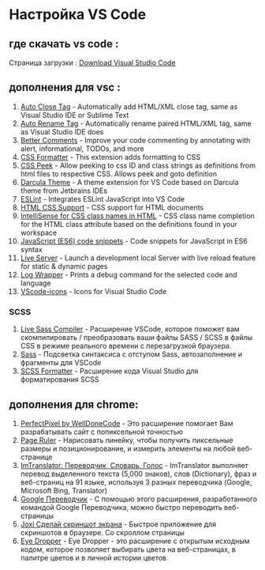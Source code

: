 # Настройка VS Code

## где скачать vs code :
Страница загрузки : [Download Visual Studio Code](https://code.visualstudio.com/download)

## дополнения для vsc :
1. [Auto Close Tag](https://marketplace.visualstudio.com/items?itemName=formulahendry.auto-close-tag) - 
Automatically add HTML/XML close tag, same as Visual Studio IDE or Sublime Text <br>
0. [Auto Rename Tag](https://marketplace.visualstudio.com/items?itemName=formulahendry.auto-rename-tag) - 
Automatically rename paired HTML/XML tag, same as Visual Studio IDE does <br>
0. [Better Comments](https://marketplace.visualstudio.com/items?itemName=aaron-bond.better-comments) -
Improve your code commenting by annotating with alert, informational, TODOs, and more <br>
0. [CSS Formatter](https://marketplace.visualstudio.com/items?itemName=aeschli.vscode-css-formatter) - 
This extension adds formatting to CSS <br>
0. [CSS Peek](https://marketplace.visualstudio.com/items?itemName=pranaygp.vscode-css-peek) - 
Allow peeking to css ID and class strings as definitions from html files to respective CSS. Allows peek and goto definition<br>
0. [Darcula Theme](https://marketplace.visualstudio.com/items?itemName=rokoroku.vscode-theme-darcula) - 
A theme extension for VS Code based on Darcula theme from Jetbrains IDEs <br>
0. [ESLint](https://marketplace.visualstudio.com/items?itemName=dbaeumer.vscode-eslint) - 
Integrates ESLint JavaScript into VS Code <br>
0. [HTML CSS Support](https://marketplace.visualstudio.com/items?itemName=ecmel.vscode-html-css) - 
CSS support for HTML documents <br>
0. [IntelliSense for CSS class names in HTML](https://marketplace.visualstudio.com/items?itemName=Zignd.html-css-class-completion) - 
CSS class name completion for the HTML class attribute based on the definitions found in your workspace <br>
0. [JavaScript (ES6) code snippets](https://marketplace.visualstudio.com/items?itemName=xabikos.JavaScriptSnippets) - 
Code snippets for JavaScript in ES6 syntax <br>
0. [Live Server](https://marketplace.visualstudio.com/items?itemName=ritwickdey.LiveServer) - 
Launch a development local Server with live reload feature for static & dynamic pages <br>
0. [Log Wrapper](https://marketplace.visualstudio.com/items?itemName=chrisvltn.log-wrapper-for-vscode) -
Prints a debug command for the selected code and language <br>
0. [VScode-icons](https://marketplace.visualstudio.com/items?itemName=vscode-icons-team.vscode-icons) - 
Icons for Visual Studio Code <br>

### SCSS
1. [Live Sass Compiler](https://marketplace.visualstudio.com/items?itemName=ritwickdey.live-sass) - 
Расширение VSCode, которое поможет вам скомпилировать / преобразовать ваши файлы SASS / SCSS в файлы CSS в режиме реального времени с перезагрузкой браузера.<br>
0. [Sass](https://marketplace.visualstudio.com/items?itemName=robinbentley.sass-indented) - Подсветка синтаксиса с отступом Sass, автозаполнение и фрагменты для VSCode<br>
0. [SCSS Formatter](https://marketplace.visualstudio.com/items?itemName=sibiraj-s.vscode-scss-formatter) - 
Расширение кода Visual Studio для форматирования SCSS<br>

## дополнения для chrome:
1. [PerfectPixel by WellDoneCode](https://chrome.google.com/webstore/detail/perfectpixel-by-welldonec/dkaagdgjmgdmbnecmcefdhjekcoceebi) -
Это расширение помогает Вам разрабатывать сайт с попиксельной точностью <br>
0. [Page Ruler](https://chrome.google.com/webstore/detail/page-ruler/emliamioobfffbgcfdchabfibonehkme) - 
Нарисовать линейку, чтобы получить пиксельные размеры и позиционирование, и измерить элементы на любой веб-странице <br>
0. [ImTranslator: Переводчик, Словарь, Голос](https://chrome.google.com/webstore/detail/imtranslator-translator-d/noaijdpnepcgjemiklgfkcfbkokogabh) - 
ImTranslator выполняет перевод выделенного текста (5,000 знаков), слов (Dictionary), фраз и веб-страниц на 91 языке, используя 3 разных переводчика (Google, Microsoft Bing, Translator) <br>
0. [Google Переводчик](https://chrome.google.com/webstore/detail/google-translate/aapbdbdomjkkjkaonfhkkikfgjllcleb) - 
С помощью этого расширения, разработанного командой Google Переводчика, можно быстро переводить веб-страницы <br>
0. [Joxi Сделай скриншот экрана](https://chrome.google.com/webstore/detail/perfectpixel-by-welldonec/dkaagdgjmgdmbnecmcefdhjekcoceebi) - 
Быстрое приложение для скриншотов в браузере. Со скроллом страницы <br>
0. [Eye Dropper](https://chrome.google.com/webstore/detail/eye-dropper/hmdcmlfkchdmnmnmheododdhjedfccka) - 
Eye Dropper - это расширение с открытым исходным кодом, которое позволяет выбирать цвета на веб-страницах, в палитре цветов и в личной истории цветов <br>
